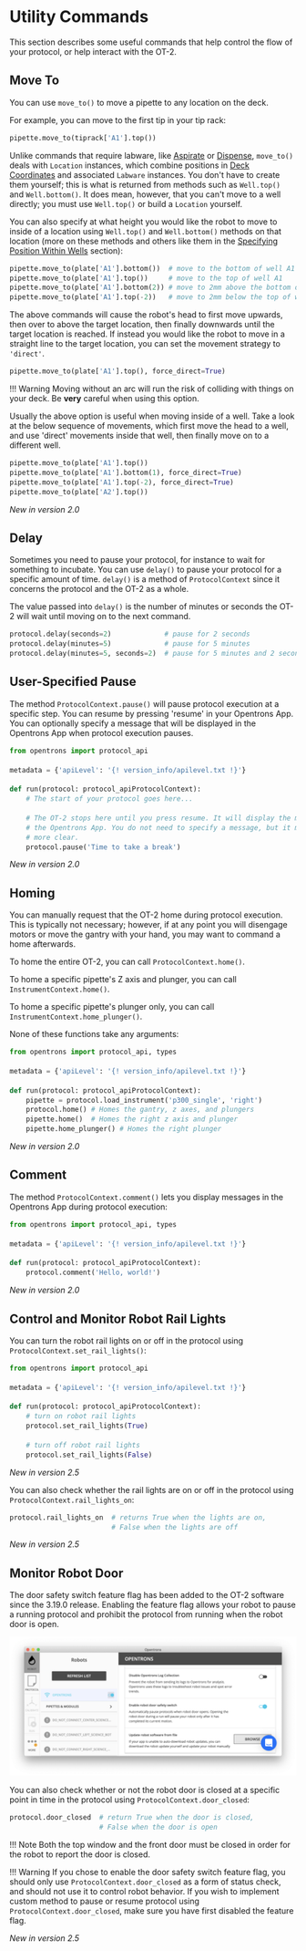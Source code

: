 # Utility Commands

This section describes some useful commands that help control the flow 
of your protocol, or help interact with the OT-2.

## Move To

You can use `move_to()` to move a pipette to any location on the deck.

For example, you can move to the first tip in your tip rack:

```python
pipette.move_to(tiprack['A1'].top())
```

Unlike commands that require labware, like
[Aspirate](liquid_control.md#aspirate) or
[Dispense](liquid_control.md#dispense),
`move_to()` deals with `Location` instances,
which combine positions in [Deck Coordinates](../new_protocol_api.md#deck-coordinates) and associated `Labware`
instances. You don't have to create them yourself; this is what is
returned from methods such as `Well.top()` and `Well.bottom()`. It
does mean, however, that you can't move to a well directly; you must
use `Well.top()` or build a `Location` yourself.

You can also specify at what height you would like the robot to move to
inside of a location using `Well.top()`
and `Well.bottom()` methods on that
location (more on these methods and others like them in the
[Specifying Position Within Wells](../labware/positioning.md) section):

```python
pipette.move_to(plate['A1'].bottom())  # move to the bottom of well A1
pipette.move_to(plate['A1'].top())     # move to the top of well A1
pipette.move_to(plate['A1'].bottom(2)) # move to 2mm above the bottom of well A1
pipette.move_to(plate['A1'].top(-2))   # move to 2mm below the top of well A1
```

The above commands will cause the robot's head to first move upwards,
then over to above the target location, then finally downwards until the
target location is reached. If instead you would like the robot to move
in a straight line to the target location, you can set the movement
strategy to `'direct'`.

```python
pipette.move_to(plate['A1'].top(), force_direct=True)
```

!!! Warning
    Moving without an arc will run the risk of colliding with things on your
    deck. Be **very** careful when using this option.


Usually the above option is useful when moving inside of a well. Take a
look at the below sequence of movements, which first move the head to a
well, and use 'direct' movements inside that well, then finally move
on to a different well.

```python
pipette.move_to(plate['A1'].top())
pipette.move_to(plate['A1'].bottom(1), force_direct=True)
pipette.move_to(plate['A1'].top(-2), force_direct=True)
pipette.move_to(plate['A2'].top())
```

_New in version 2.0_

## Delay

Sometimes you need to pause your protocol, for instance to wait for
something to incubate. You can use
`delay()` to pause your
protocol for a specific amount of time. `delay()` is a method of
`ProtocolContext` since it concerns
the protocol and the OT-2 as a whole.

The value passed into `delay()` is the number of minutes or seconds the
OT-2 will wait until moving on to the next command.

```python
protocol.delay(seconds=2)             # pause for 2 seconds
protocol.delay(minutes=5)             # pause for 5 minutes
protocol.delay(minutes=5, seconds=2)  # pause for 5 minutes and 2 seconds
```

## User-Specified Pause

The method `ProtocolContext.pause()`
will pause protocol execution at a specific step. You can resume by
pressing 'resume' in your Opentrons App. You can optionally specify a
message that will be displayed in the Opentrons App when protocol
execution pauses.

```python
from opentrons import protocol_api

metadata = {'apiLevel': '{! version_info/apilevel.txt !}'}

def run(protocol: protocol_apiProtocolContext):
    # The start of your protocol goes here...

    # The OT-2 stops here until you press resume. It will display the message in
    # the Opentrons App. You do not need to specify a message, but it makes things
    # more clear.
    protocol.pause('Time to take a break')
```

_New in version 2.0_

## Homing

You can manually request that the OT-2 home during protocol execution.
This is typically not necessary; however, if at any point you will
disengage motors or move the gantry with your hand, you may want to
command a home afterwards.

To home the entire OT-2, you can call
`ProtocolContext.home()`.

To home a specific pipette's Z axis and plunger, you can call
`InstrumentContext.home()`.

To home a specific pipette's plunger only, you can call
`InstrumentContext.home_plunger()`.

None of these functions take any arguments:

```python
from opentrons import protocol_api, types

metadata = {'apiLevel': '{! version_info/apilevel.txt !}'}

def run(protocol: protocol_apiProtocolContext):
    pipette = protocol.load_instrument('p300_single', 'right')
    protocol.home() # Homes the gantry, z axes, and plungers
    pipette.home()  # Homes the right z axis and plunger
    pipette.home_plunger() # Homes the right plunger
```

_New in version 2.0_

## Comment

The method `ProtocolContext.comment()`
lets you display messages in the Opentrons App during protocol
execution:

```python
from opentrons import protocol_api, types

metadata = {'apiLevel': '{! version_info/apilevel.txt !}'}

def run(protocol: protocol_apiProtocolContext):
    protocol.comment('Hello, world!')
```

_New in version 2.0_

## Control and Monitor Robot Rail Lights

You can turn the robot rail lights on or off in the protocol using
`ProtocolContext.set_rail_lights()`:

```python
from opentrons import protocol_api

metadata = {'apiLevel': '{! version_info/apilevel.txt !}'}

def run(protocol: protocol_apiProtocolContext):
    # turn on robot rail lights
    protocol.set_rail_lights(True)

    # turn off robot rail lights
    protocol.set_rail_lights(False)
```

_New in version 2.5_

You can also check whether the rail lights are on or off in the protocol
using `ProtocolContext.rail_lights_on`:

```python
protocol.rail_lights_on  # returns True when the lights are on,
                         # False when the lights are off
```

_New in version 2.5_


## Monitor Robot Door

The door safety switch feature flag has been added to the OT-2 software
since the 3.19.0 release. Enabling the feature flag allows your robot to
pause a running protocol and prohibit the protocol from running when the
robot door is open.

![image](../assets/images/feature_flags/door_safety_switch.png)

You can also check whether or not the robot door is closed at a specific
point in time in the protocol using
`ProtocolContext.door_closed`:

```python
protocol.door_closed  # return True when the door is closed,
                      # False when the door is open
```

!!! Note
    Both the top window and the front door must be closed in order for the
    robot to report the door is closed.


!!! Warning
    If you chose to enable the door safety switch feature flag, you should
    only use `ProtocolContext.door_closed`
    as a form of status check, and should not use it to control robot
    behavior. If you wish to implement custom method to pause or resume
    protocol using `ProtocolContext.door_closed`, make sure you have first disabled the feature flag.

_New in version 2.5_
